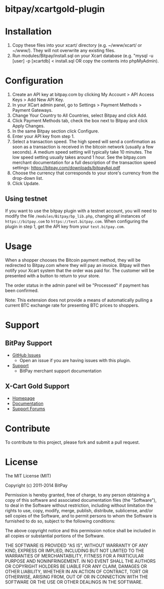 bitpay/xcartgold-plugin
=======================

# Installation

1. Copy these files into your xcart/ directory (e.g. ~/www/xcart/ or ~/www/).  They will not overwrite any existing files.
2. Run modules/Bitpay/install.sql on your Xcart database (e.g. "mysql -u [user] -p [xcartdb] < install.sql OR copy the contents into phpMyAdmin).

# Configuration

1. Create an API key at bitpay.com by clicking My Account > API Access Keys > Add New API Key.
2. In your XCart admin panel, go to Settings > Payment Methods > Payment Gateways.
3. Change Your Country to All Countries, select Bitpay and click Add.
4. Click Payment Methods tab, check the box next to Bitpay and click Apply Changes.
5. In the same Bitpay section click Configure. 
6. Enter your API key from step 1.
7. Select a transaction speed. The high speed will send a confirmation as soon as a transaction is received in the bitcoin network (usually a few seconds). A medium speed setting will typically take 10 minutes. The low speed setting usually takes around 1 hour. See the bitpay.com merchant documentation for a full description of the transaction speed settings: https://bitpay.com/downloads/bitpayApi.pdf
8. Choose the currency that corresponds to your store's currency from the drop-down list.
9. Click Update.

## Using testnet

If you want to use the bitpay plugin with a testnet account, you will need to modify the file `/modules/Bitpay/bp_lib.php`, changing all instances of `https://bitpay.com` to `https://test.bitpay.com`. When configuring the plugin in step 1, get the API key from your `test.bitpay.com`.

# Usage

When a shopper chooses the Bitcoin payment method, they will be redirected to Bitpay.com where they will pay an invoice.  Bitpay will then notify your Xcart system that the order was paid for.  The customer will be presented with a button to return to your store.  

The order status in the admin panel will be "Processed" if payment has been confirmed. 

Note: This extension does not provide a means of automatically pulling a current BTC exchange rate for presenting BTC prices to shoppers.

# Support

## BitPay Support

* [GitHub Issues](https://github.com/bitpay/xcartgold-plugin/issues)
  * Open an issue if you are having issues with this plugin.
* [Support](https://support.bitpay.com)
  * BitPay merchant support documentation

## X-Cart Gold Support

* [Homepage](http://www.x-cart.com/ecommerce-software.html)
* [Documentation](http://kb.x-cart.com/display/XDD/Definitive+guide)
* [Support Forums](http://forum.x-cart.com)

# Contribute

To contribute to this project, please fork and submit a pull request.

# License

The MIT License (MIT)

Copyright (c) 2011-2014 BitPay

Permission is hereby granted, free of charge, to any person obtaining a copy
of this software and associated documentation files (the "Software"), to deal
in the Software without restriction, including without limitation the rights
to use, copy, modify, merge, publish, distribute, sublicense, and/or sell
copies of the Software, and to permit persons to whom the Software is
furnished to do so, subject to the following conditions:

The above copyright notice and this permission notice shall be included in
all copies or substantial portions of the Software.

THE SOFTWARE IS PROVIDED "AS IS", WITHOUT WARRANTY OF ANY KIND, EXPRESS OR
IMPLIED, INCLUDING BUT NOT LIMITED TO THE WARRANTIES OF MERCHANTABILITY,
FITNESS FOR A PARTICULAR PURPOSE AND NONINFRINGEMENT. IN NO EVENT SHALL THE
AUTHORS OR COPYRIGHT HOLDERS BE LIABLE FOR ANY CLAIM, DAMAGES OR OTHER
LIABILITY, WHETHER IN AN ACTION OF CONTRACT, TORT OR OTHERWISE, ARISING FROM,
OUT OF OR IN CONNECTION WITH THE SOFTWARE OR THE USE OR OTHER DEALINGS IN
THE SOFTWARE.
